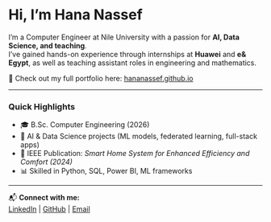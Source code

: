 # Hi, I’m Hana Nassef  

I’m a Computer Engineer at Nile University with a passion for **AI, Data Science, and teaching**.  
I’ve gained hands-on experience through internships at **Huawei** and **e& Egypt**, as well as teaching assistant roles in engineering and mathematics.  

🔗 Check out my full portfolio here: [hananassef.github.io](https://hananassef.github.io/)  

---

### Quick Highlights
- 🎓 B.Sc. Computer Engineering (2026)  
- 🤖 AI & Data Science projects (ML models, federated learning, full-stack apps)  
- 📑 IEEE Publication: *Smart Home System for Enhanced Efficiency and Comfort (2024)*  
- 📊 Skilled in Python, SQL, Power BI, ML frameworks  

---

📬 **Connect with me:**  
[LinkedIn](https://www.linkedin.com/in/hana-nassef) | [GitHub](https://github.com/hananassef) | [Email](mailto:hananassef2003@gmail.com)

